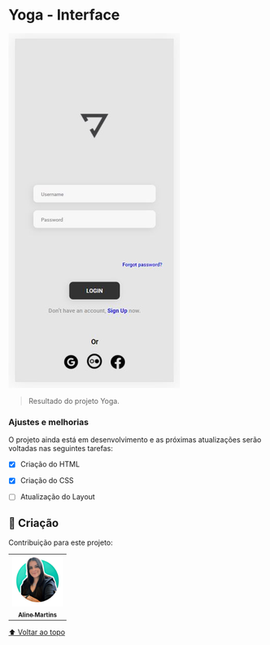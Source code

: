 # Yoga - Interface

<img src="./img-interface-yoga.jpg" alt="logo.yoga">

> Resultado do projeto Yoga.

### Ajustes e melhorias

O projeto ainda está em desenvolvimento e as próximas atualizações serão voltadas nas seguintes tarefas:

- [x] Criação do HTML
- [x] Criação do CSS
- [ ] Atualização do Layout


## 🤝 Criação

Contribuição para este projeto:

<table>
  <tr>
    <td align="center">
      <a href="#">
        <img src="./AlineMartins.jpeg" width="100px;" alt="Foto do Aline Martins no GitHub"/><br>
        <sub>
          <b>Aline Martins</b>
        </sub>
      </a>
    </td>
  </tr>
</table>

[⬆ Voltar ao topo](#nome-do-projeto)<br>
 
